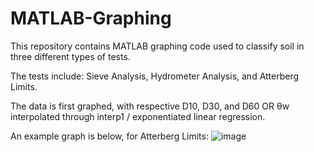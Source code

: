 # MATLAB-Graphing

This repository contains MATLAB graphing code used to classify soil in three different types of tests.

The tests include: Sieve Analysis, Hydrometer Analysis, and Atterberg Limits.

The data is first graphed, with respective D10, D30, and D60 OR θw interpolated through interp1 / exponentiated linear regression.

An example graph is below, for Atterberg Limits:
![image](https://user-images.githubusercontent.com/88634840/219878109-4779cb7f-67a0-40af-b712-6065386cd2b7.png)

